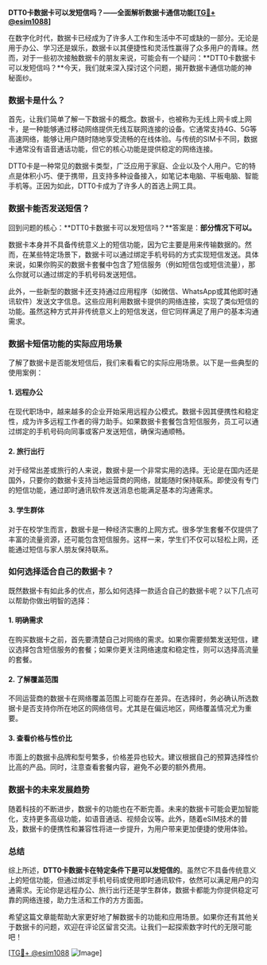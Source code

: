 **DTT0卡数据卡可以发短信吗？——全面解析数据卡通信功能[[TG💪+ @esim1088](https://t.me/s/esim1088)]**

在数字化时代，数据卡已经成为了许多人工作和生活中不可或缺的一部分。无论是用于办公、学习还是娱乐，数据卡以其便捷性和灵活性赢得了众多用户的青睐。然而，对于一些初次接触数据卡的朋友来说，可能会有一个疑问：**DTT0卡数据卡可以发短信吗？**今天，我们就来深入探讨这个问题，揭开数据卡通信功能的神秘面纱。

### 数据卡是什么？

首先，让我们简单了解一下数据卡的概念。数据卡，也被称为无线上网卡或上网卡，是一种能够通过移动网络提供无线互联网连接的设备。它通常支持4G、5G等高速网络，能够让用户随时随地享受流畅的在线体验。与传统的SIM卡不同，数据卡通常没有语音通话功能，但它的核心功能是提供稳定的网络连接。

DTT0卡是一种常见的数据卡类型，广泛应用于家庭、企业以及个人用户。它的特点是体积小巧、便于携带，且支持多种设备接入，如笔记本电脑、平板电脑、智能手机等。正因为如此，DTT0卡成为了许多人的首选上网工具。

### 数据卡能否发送短信？

回到问题的核心：**DTT0卡数据卡可以发短信吗？**答案是：**部分情况下可以。**

数据卡本身并不具备传统意义上的短信功能，因为它主要是用来传输数据的。然而，在某些特定场景下，数据卡可以通过绑定手机号码的方式实现短信发送。具体来说，如果你购买的数据卡套餐中包含了短信服务（例如短信包或短信流量），那么你就可以通过绑定的手机号码发送短信。

此外，一些新型的数据卡还支持通过应用程序（如微信、WhatsApp或其他即时通讯软件）发送文字信息。这些应用利用数据卡提供的网络连接，实现了类似短信的功能。虽然这种方式并非传统意义上的短信发送，但它同样满足了用户的基本沟通需求。

### 数据卡短信功能的实际应用场景

了解了数据卡是否能发短信后，我们来看看它的实际应用场景。以下是一些典型的使用案例：

#### 1. **远程办公**
在现代职场中，越来越多的企业开始采用远程办公模式。数据卡因其便携性和稳定性，成为许多远程工作者的得力助手。如果数据卡套餐包含短信服务，员工可以通过绑定的手机号码向同事或客户发送短信，确保沟通顺畅。

#### 2. **旅行出行**
对于经常出差或旅行的人来说，数据卡是一个非常实用的选择。无论是在国内还是国外，只要你的数据卡支持当地运营商的网络，就能随时保持联系。即使没有专门的短信功能，通过即时通讯软件发送消息也能满足基本的沟通需求。

#### 3. **学生群体**
对于在校学生而言，数据卡是一种经济实惠的上网方式。很多学生套餐不仅提供了丰富的流量资源，还可能包含短信服务。这样一来，学生们不仅可以轻松上网，还能通过短信与家人朋友保持联系。

### 如何选择适合自己的数据卡？

既然数据卡有如此多的优点，那么如何选择一款适合自己的数据卡呢？以下几点可以帮助你做出明智的选择：

#### 1. **明确需求**
在购买数据卡之前，首先要清楚自己对网络的需求。如果你需要频繁发送短信，建议选择包含短信服务的套餐；如果你更关注网络速度和稳定性，则可以选择高流量的套餐。

#### 2. **了解覆盖范围**
不同运营商的数据卡在网络覆盖范围上可能存在差异。在选择时，务必确认所选数据卡是否支持你所在地区的网络信号。尤其是在偏远地区，网络覆盖情况尤为重要。

#### 3. **查看价格与性价比**
市面上的数据卡品牌和型号繁多，价格差异也较大。建议根据自己的预算选择性价比高的产品。同时，注意查看套餐内容，避免不必要的额外费用。

### 数据卡的未来发展趋势

随着科技的不断进步，数据卡的功能也在不断完善。未来的数据卡可能会更加智能化，支持更多高级功能，如语音通话、视频会议等。此外，随着eSIM技术的普及，数据卡的便携性和兼容性将进一步提升，为用户带来更加便捷的使用体验。

### 总结

综上所述，**DTT0卡数据卡在特定条件下是可以发短信的**。虽然它不具备传统意义上的短信功能，但通过绑定手机号码或使用即时通讯软件，依然可以满足用户的沟通需求。无论你是远程办公、旅行出行还是学生群体，数据卡都能为你提供稳定可靠的网络连接，助力生活和工作的方方面面。

希望这篇文章能帮助大家更好地了解数据卡的功能和应用场景。如果你还有其他关于数据卡的问题，欢迎在评论区留言交流。让我们一起探索数字时代的无限可能吧！

[[TG💪+ @esim1088](https://t.me/s/esim1088) ![Image](https://i.postimg.cc/4NQfJmqS/Snipaste-2025-05-13-00-14-12.png)]